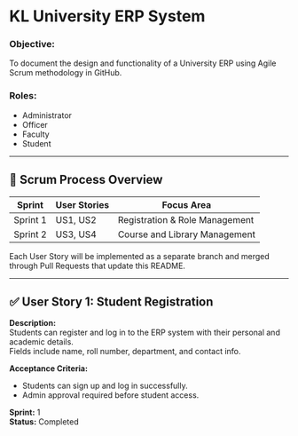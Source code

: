# KL University ERP System

### Objective:
To document the design and functionality of a University ERP using Agile Scrum methodology in GitHub.

### Roles:
- Administrator  
- Officer  
- Faculty  
- Student  

---

## 🏁 Scrum Process Overview
| Sprint | User Stories | Focus Area |
|--------|---------------|-------------|
| Sprint 1 | US1, US2 | Registration & Role Management |
| Sprint 2 | US3, US4 | Course and Library Management |

Each User Story will be implemented as a separate branch and merged through Pull Requests that update this README.

---

## ✅ User Story 1: Student Registration

**Description:**  
Students can register and log in to the ERP system with their personal and academic details.  
Fields include name, roll number, department, and contact info.  

**Acceptance Criteria:**  
- Students can sign up and log in successfully.  
- Admin approval required before student access.  

**Sprint:** 1  
**Status:** Completed
